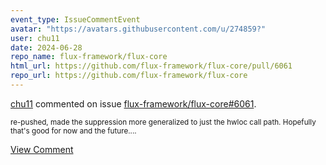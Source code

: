 ```yaml
---
event_type: IssueCommentEvent
avatar: "https://avatars.githubusercontent.com/u/274859?"
user: chu11
date: 2024-06-28
repo_name: flux-framework/flux-core
html_url: https://github.com/flux-framework/flux-core/pull/6061
repo_url: https://github.com/flux-framework/flux-core
---
```


<a href='https://github.com/chu11' target='_blank'>chu11</a> commented on issue <a href='https://github.com/flux-framework/flux-core/pull/6061' target='_blank'>flux-framework/flux-core#6061</a>.

<small>re-pushed, made the suppression more generalized to just the hwloc call path.  Hopefully that's good for now and the future....</small>

<a href='https://github.com/flux-framework/flux-core/pull/6061' target='_blank'>View Comment</a>